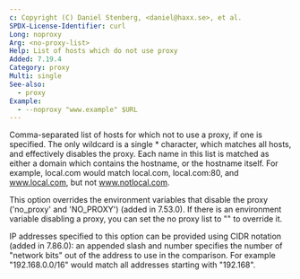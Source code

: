```yaml
---
c: Copyright (C) Daniel Stenberg, <daniel@haxx.se>, et al.
SPDX-License-Identifier: curl
Long: noproxy
Arg: <no-proxy-list>
Help: List of hosts which do not use proxy
Added: 7.19.4
Category: proxy
Multi: single
See-also:
  - proxy
Example:
  - --noproxy "www.example" $URL
---
```


Comma-separated list of hosts for which not to use a proxy, if one is
specified. The only wildcard is a single * character, which matches all hosts,
and effectively disables the proxy. Each name in this list is matched as
either a domain which contains the hostname, or the hostname itself. For
example, local.com would match local.com, local.com:80, and www.local.com, but
not www.notlocal.com.

This option overrides the environment variables that disable the proxy
('no_proxy' and 'NO_PROXY') (added in 7.53.0). If there is an environment
variable disabling a proxy, you can set the no proxy list to "" to override
it.

IP addresses specified to this option can be provided using CIDR notation
(added in 7.86.0): an appended slash and number specifies the number of
"network bits" out of the address to use in the comparison. For example
"192.168.0.0/16" would match all addresses starting with "192.168".
